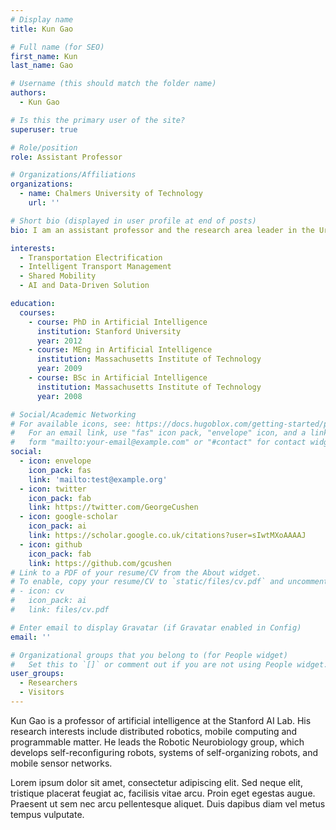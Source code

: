 ```yaml
---
# Display name
title: Kun Gao

# Full name (for SEO)
first_name: Kun
last_name: Gao

# Username (this should match the folder name)
authors:
  - Kun Gao

# Is this the primary user of the site?
superuser: true

# Role/position
role: Assistant Professor

# Organizations/Affiliations
organizations:
  - name: Chalmers University of Technology
    url: ''

# Short bio (displayed in user profile at end of posts)
bio: I am an assistant professor and the research area leader in the Urban Mobility Systems research group at Chalmers University of Technology. My research works on promoting sustainable mobility with focuses on electrification, shared and connected mobility, and data-driven methods. Special interests are attached to establishing new approaches and tools for system planning, optimization and evaluation of emerging transport systems leveraging big data and machine learning. The overall goal is to facilitate the development of a safer, more sustainable and equitable transportation system. My research in above areas has been supported by JPI Urban Europe, FORMAS, Swedish Innovation Agency, Swedish Energy Agency, and Chalmers AoA Transport/Energy.

interests:
  - Transportation Electrification
  - Intelligent Transport Management
  - Shared Mobility
  - AI and Data-Driven Solution

education:
  courses:
    - course: PhD in Artificial Intelligence
      institution: Stanford University
      year: 2012
    - course: MEng in Artificial Intelligence
      institution: Massachusetts Institute of Technology
      year: 2009
    - course: BSc in Artificial Intelligence
      institution: Massachusetts Institute of Technology
      year: 2008

# Social/Academic Networking
# For available icons, see: https://docs.hugoblox.com/getting-started/page-builder/#icons
#   For an email link, use "fas" icon pack, "envelope" icon, and a link in the
#   form "mailto:your-email@example.com" or "#contact" for contact widget.
social:
  - icon: envelope
    icon_pack: fas
    link: 'mailto:test@example.org'
  - icon: twitter
    icon_pack: fab
    link: https://twitter.com/GeorgeCushen
  - icon: google-scholar
    icon_pack: ai
    link: https://scholar.google.co.uk/citations?user=sIwtMXoAAAAJ
  - icon: github
    icon_pack: fab
    link: https://github.com/gcushen
# Link to a PDF of your resume/CV from the About widget.
# To enable, copy your resume/CV to `static/files/cv.pdf` and uncomment the lines below.
# - icon: cv
#   icon_pack: ai
#   link: files/cv.pdf

# Enter email to display Gravatar (if Gravatar enabled in Config)
email: ''

# Organizational groups that you belong to (for People widget)
#   Set this to `[]` or comment out if you are not using People widget.
user_groups:
  - Researchers
  - Visitors
---
```


Kun Gao is a professor of artificial intelligence at the Stanford AI Lab. His research interests include distributed robotics, mobile computing and programmable matter. He leads the Robotic Neurobiology group, which develops self-reconfiguring robots, systems of self-organizing robots, and mobile sensor networks.

Lorem ipsum dolor sit amet, consectetur adipiscing elit. Sed neque elit, tristique placerat feugiat ac, facilisis vitae arcu. Proin eget egestas augue. Praesent ut sem nec arcu pellentesque aliquet. Duis dapibus diam vel metus tempus vulputate.
